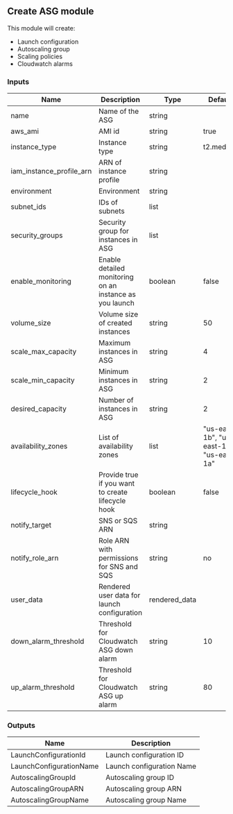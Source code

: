 ## Create ASG module

This module will create:
- Launch configuration
- Autoscaling group
- Scaling policies
- Cloudwatch alarms

### Inputs

| Name  | Description  | Type  | Default  | Required  |
|---|---|---|---|---|
| name | Name of the ASG | string |  | yes |
| aws_ami | AMI id | string | true | yes |
| instance_type | Instance type | string | t2.medium | no |
| iam_instance_profile_arn | ARN of instance profile | string |  | yes |
| environment | Environment | string | | yes |
| subnet_ids | IDs of subnets | list |  | yes |
| security_groups | Security group for instances in ASG | list | | yes |
| enable_monitoring | Enable detailed monitoring on an instance as you launch | boolean | false | no |
| volume_size | Volume size of created instances | string | 50 | no |
| scale_max_capacity | Maximum instances in ASG | string | 4 | no |
| scale_min_capacity | Minimum instances in ASG | string | 2 | no |
| desired_capacity | Number of instances in ASG | string | 2 | no |
| availability_zones | List of availability zones | list | "us-east-1b", "us-east-1c", "us-east-1a" | no |
| lifecycle_hook | Provide true if you want to create lifecycle hook | boolean | false | no |
| notify_target | SNS or SQS ARN | string | | yes |
| notify_role_arn | Role ARN with permissions for SNS and SQS | string | no |
| user_data | Rendered user data for launch configuration| rendered_data | | yes |
| down_alarm_threshold | Threshold for Cloudwatch ASG down alarm | string | 10 | no |
| up_alarm_threshold | Threshold for Cloudwatch ASG up alarm | string | 80 | no |

### Outputs

| Name  | Description |
|---|---|
| LaunchConfigurationId | Launch configuration ID |
| LaunchConfigurationName | Launch configuration Name |
| AutoscalingGroupId | Autoscaling group ID |
| AutoscalingGroupARN | Autoscaling group ARN |
| AutoscalingGroupName | Autoscaling group Name |
